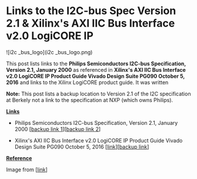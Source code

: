 # Links to the I2C-bus Spec Version 2.1 & Xilinx's AXI IIC Bus Interface v2.0 LogiCORE IP

![i2c _bus_logo](i2c _bus_logo.png)

This post lists links to the **Philips Semiconductors I2C-bus Specification, Version 2.1, January 2000** as referenced in **Xilinx's AXI IIC Bus Interface v2.0 LogiCORE IP Product Guide Vivado Design Suite PG090 October 5, 2016** and links to the Xilinx LogiCORE product guide. It was written

**Note:** This post lists a backup location to Version 2.1 of the I2C specification at Berkely not a link to the specification at NXP (which owns Philips).

**<u><span>Links</span></u>**

-   Philips Semiconductors I2C-bus Specification, Version 2.1, January 2000 \[[<u><span>backup link 1</span></u>](http://www-inst.eecs.berkeley.edu/~cs150/Documents/I2C_BUS_SPECIFICATION_3.pdf)\]\[[<u><span>backup link 2</span></u>](https://drive.google.com/file/d/17GE-hs8zOU67_C4izxUk5XCy-AKGJl6v/view?usp=sharing)\]
    
-   Xilinx's AXI IIC Bus Interface v2.0 LogiCORE IP Product Guide Vivado Design Suite PG090 October 5, 2016 \[[<u><span>link</span></u>](https://www.xilinx.com/support/documentation/ip_documentation/axi_iic/v2_0/pg090-axi-iic.pdf)\]\[[<u><span>backup link</span></u>](https://drive.google.com/file/d/1nML_5m1Z4BPE7wdQy983swhYy3V-f-Di/view?usp=sharing)\]
    

**<u><span>Reference</span></u>**

Image from \[[<u><span>link</span></u>](https://en.wikipedia.org/wiki/I%C2%B2C)\]